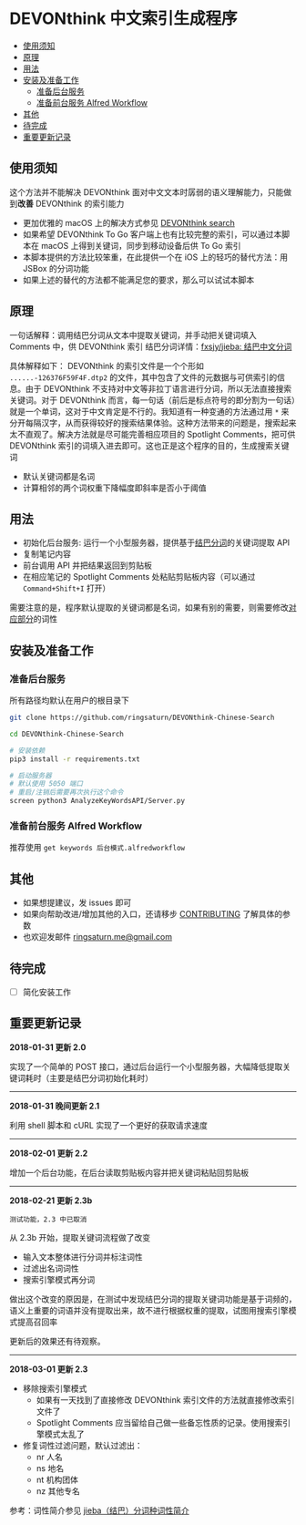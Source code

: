 DEVONthink 中文索引生成程序
===

<!-- TOC -->

- [使用须知](#使用须知)
- [原理](#原理)
- [用法](#用法)
- [安装及准备工作](#安装及准备工作)
    - [准备后台服务](#准备后台服务)
    - [准备前台服务 Alfred Workflow](#准备前台服务-alfred-workflow)
- [其他](#其他)
- [待完成](#待完成)
- [重要更新记录](#重要更新记录)

<!-- /TOC -->

## 使用须知

这个方法并不能解决 DEVONthink 面对中文文本时孱弱的语义理解能力，只能做到**改善** DEVONthink 的索引能力

- 更加优雅的 macOS 上的解决方式参见 [DEVONthink search](http://www.packal.org/workflow/devonthink-search)
- 如果希望 DEVONthink To Go 客户端上也有比较完整的索引，可以通过本脚本在 macOS 上得到关键词，同步到移动设备后供 To Go 索引
- 本脚本提供的方法比较笨重，在此提供一个在 iOS 上的轻巧的替代方法：用 JSBox 的分词功能
- 如果上述的替代的方法都不能满足您的要求，那么可以试试本脚本

## 原理

一句话解释：调用结巴分词从文本中提取关键词，并手动把关键词填入 Comments 中，供 DEVONthink 索引
结巴分词详情：[fxsjy/jieba: 结巴中文分词](https://github.com/fxsjy/jieba)

具体解释如下：
DEVONthink 的索引文件是一个个形如 `......-126376F59F4F.dtp2` 的文件，其中包含了文件的元数据与可供索引的信息。由于 DEVONthink 不支持对中文等非拉丁语言进行分词，所以无法直接搜索关键词。对于 DEVONthink 而言，每一句话（前后是标点符号的即分割为一句话）就是一个单词，这对于中文肯定是不行的。我知道有一种变通的方法通过用 `*` 来分开每隔汉字，从而获得较好的搜索结果体验。这种方法带来的问题是，搜索起来太不直观了。解决方法就是尽可能完善相应项目的 Spotlight Comments，把可供 DEVONthink 索引的词填入进去即可。这也正是这个程序的目的，生成搜索关键词

<!-- 结巴提供了两种关键词提取的方法
* [基于 TF-IDF 算法的关键词抽取](https://github.com/fxsjy/jieba#基于-tf-idf-算法的关键词抽取)
* [基于 TextRank 算法的关键词抽取](https://github.com/fxsjy/jieba#基于-textrank-算法的关键词抽取)

本程序在此基础上增加了一个简单的过滤功能，试图去除掉不能有效改进搜索的词 -->

* 默认关键词都是名词
* 计算相邻的两个词权重下降幅度即斜率是否小于阈值

<!-- 并且在提取关键词后进行了再分词，提高召回率 -->


## 用法

* 初始化后台服务: 运行一个小型服务器，提供基于[结巴分词](https://github.com/fxsjy/jieba)的关键词提取 API
* 复制笔记内容
* 前台调用 API 并把结果返回到剪贴板
* 在相应笔记的 Spotlight Comments 处粘贴剪贴板内容（可以通过 `Command+Shift+I` 打开）

需要注意的是，程序默认提取的关键词都是名词，如果有别的需要，则需要修改[对应部分](https://github.com/ringsaturn/DEVONthink-Chinese-Search/blob/master/AnalyzeKeyWordsAPI/AnalyzeKeyWords.py#L75)的词性

## 安装及准备工作

### 准备后台服务
<!--生成: `pipreqs . `-->
所有路径均默认在用户的根目录下

```bash
git clone https://github.com/ringsaturn/DEVONthink-Chinese-Search

cd DEVONthink-Chinese-Search

# 安装依赖
pip3 install -r requirements.txt

# 启动服务器
# 默认使用 5050 端口
# 重启/注销后需要再次执行这个命令
screen python3 AnalyzeKeyWordsAPI/Server.py
```

### 准备前台服务 Alfred Workflow

推荐使用 `get keywords 后台模式.alfredworkflow`

## 其他

* 如果想提建议，发 issues 即可
* 如果向帮助改进/增加其他的入口，还请移步 [CONTRIBUTING](https://github.com/ringsaturn/DEVONthink-Chinese-Search/blob/master/CONTRIBUTING.md) 了解具体的参数
* 也欢迎发邮件 ringsaturn.me@gmail.com

## 待完成

- [ ] 简化安装工作

## 重要更新记录

**2018-01-31 更新 2.0**

实现了一个简单的 POST 接口，通过后台运行一个小型服务器，大幅降低提取关键词耗时（主要是结巴分词初始化耗时）

----
**2018-01-31 晚间更新 2.1**

利用 shell 脚本和 cURL 实现了一个更好的获取请求速度

----
**2018-02-01 更新 2.2**

增加一个后台功能，在后台读取剪贴板内容并把关键词粘贴回剪贴板

----
**2018-02-21 更新 2.3b**

`测试功能，2.3 中已取消`

从 2.3b 开始，提取关键词流程做了改变

- 输入文本整体进行分词并标注词性
- 过滤出名词词性
- 搜索引擎模式再分词

做出这个改变的原因是，在测试中发现结巴分词的提取关键词功能是基于词频的，语义上重要的词语并没有提取出来，故不进行根据权重的提取，试图用搜索引擎模式提高召回率

更新后的效果还有待观察。

----
**2018-03-01 更新 2.3**

- 移除搜索引擎模式
    - 如果有一天找到了直接修改 DEVONthink 索引文件的方法就直接修改索引文件了
    - Spotlight Comments 应当留给自己做一些备忘性质的记录。使用搜索引擎模式太乱了
- 修复词性过滤问题，默认过滤出：
    - nr 人名
    - ns 地名
    - nt 机构团体
    - nz 其他专名

参考：词性简介参见 [jieba（结巴）分词种词性简介](http://blog.csdn.net/suibianshen2012/article/details/53487157)
